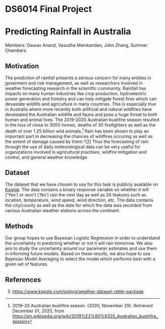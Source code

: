 # DS6014 Final Project

# Predicting Rainfall in Australia

Members: Gaurav Anand, Vasudha Manikandan, John Zhang, Summer Chambers

## Motivation   
The prediction of rainfall presents a serious concern for many entities in goverment and risk
management, as well as researchers involved in weather forecasting research in the scientific
community. Rainfall has impacts on many human industries like crop production, hydroelectric power
generation and forestry and can help mitigate forest fires which can devastate wildlife and agriculture
in many countries. This is especially true in Australia where more recently both artificial and natural
wildfires have devastated the Australian wildlife and fauna and pose a huge threat to both human
and animal lives. The 2019-2020 Australian bushfire season resulted in the loss of close to 3000
homes, deaths of 30 firefighters as well as the death of over 1.25 billion wild animals.[^1] Rain has
been shown to play an important part in decreasing the chances of wildfires occuring as well as the
extent of damage caused by them.^[2] Thus the forecasting of rain through the use of daily
meteorological data can be very useful for organizations involved in agricultural practises, wildfire
mitigation and control, and general weather knowledge.

## Dataset   
The dataset that we have chosen to use for this task is publicly available on [Kaggle](https://www.kaggle.com/jsphyg/weather-dataset-rattle-package). The data contains
a binary response variable on whether it will ('Yes') or won't ('No') rain the next day as well as 24
features such as location, temperature, wind speed, wind direction, etc. The data contains the
city/county as well as the date for which the data was recorded from various Australian weather
stations across the continent.

## Methods   
Our group hopes to use Bayesian Logistic Regression in order to understand the uncertainty in
predicting whether or not it will rain tomorrow. We also aim to study the uncertainty around our
parameter estimates and use them in informing future models. Based on these results, we also hope
to use Bayesian Model Averaging to select the model which performs best with a given set of
features.

## References   
[^1]: 2019–20 Australian bushfire season. (2020, November 29). Retrieved December 01, 2020, from https://en.wikipedia.org/wiki/2019%E2%80%9320_Australian_bushfire_season
[^2]: Holden, Z., Swanson, A., Luce, C., Jolly, W., Maneta, M., Oyler, J., . . . Affleck, D. (2018, September
04). Decreasing fire season precipitation increased recent western US forest wildfire activity. 
Retrieved December 01, 2020, from https://www.pnas.org/content/115/36/E8349.short
3. https://www.kaggle.com/jsphyg/weather-dataset-rattle-package
